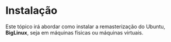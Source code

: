 # Instalação
Este tópico irá abordar como instalar a remasterização do Ubuntu, **BigLinux**, seja em máquinas físicas ou máquinas virtuais.

